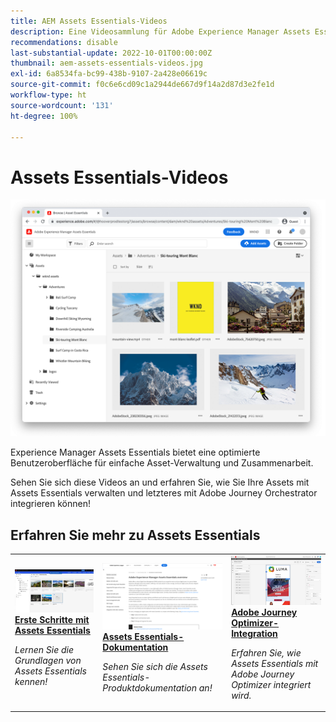 ```yaml
---
title: AEM Assets Essentials-Videos
description: Eine Videosammlung für Adobe Experience Manager Assets Essentials
recommendations: disable
last-substantial-update: 2022-10-01T00:00:00Z
thumbnail: aem-assets-essentials-videos.jpg
exl-id: 6a8534fa-bc99-438b-9107-2a428e06619c
source-git-commit: f0c6e6cd09c1a2944de667d9f14a2d87d3e2fe1d
workflow-type: ht
source-wordcount: '131'
ht-degree: 100%

---
```


# Assets Essentials-Videos

![Assets Essentials](./assets/overview/hero.png)

Experience Manager Assets Essentials bietet eine optimierte Benutzeroberfläche für einfache Asset-Verwaltung und Zusammenarbeit.

Sehen Sie sich diese Videos an und erfahren Sie, wie Sie Ihre Assets mit Assets Essentials verwalten und letzteres mit Adobe Journey Orchestrator integrieren können!

## Erfahren Sie mehr zu Assets Essentials

<table>
<td>
   <a href="./basics/managing.md">
   <img alt="Erste Schritte mit Assets Essentials" src="./assets/overview/getting-started.png" />
   </a>
   <div>
      <a href="./basics/managing.md">
 <strong>Erste Schritte mit Assets Essentials</strong>
 </a>
   </div>
   <p>
      <em>Lernen Sie die Grundlagen von Assets Essentials kennen!</em>
   </p>
</td>
<td>
   <a href="https://experienceleague.adobe.com/docs/experience-manager-assets-essentials/help/introduction.html?lang=de">
   <img alt="" src="./assets/overview/assets-essentials-docs.png"/>
   </a>
   <div>
      <a href="https://experienceleague.adobe.com/docs/experience-manager-assets-essentials/help/introduction.html?lang=de">
 <strong>Assets Essentials-Dokumentation</strong>
 </a>
   </div>
   <p>
      <em>Sehen Sie sich die Assets Essentials-Produktdokumentation an!</em>
   <p>
</td>
<td>
   <a href="https://experienceleague.adobe.com/docs/journey-optimizer-learn/tutorials/create-messages/create-email-content-with-the-message-editor.html?lang=de">
   <img alt="Adobe Journey Optimizer" src="./assets/overview/adobe-journey-optimizer.png" />
   </a>
   <div>
      <a href="https://experienceleague.adobe.com/docs/journey-optimizer-learn/tutorials/create-messages/create-email-content-with-the-message-editor.html?lang=de">
 <strong>Adobe Journey Optimizer-Integration</strong>
 </a>
   </div>
   <p>
      <em>Erfahren Sie, wie Assets Essentials mit Adobe Journey Optimizer integriert wird.</em>
   <p>
</td>
</table>
